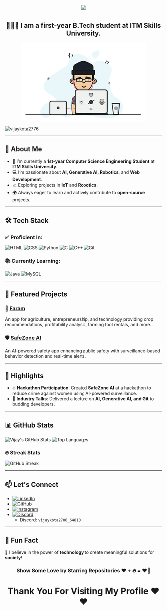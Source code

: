 <h1 align="center">
<img src="https://readme-typing-svg.herokuapp.com/?font=Righteous&size=35&center=true&vCenter=true&width=500&height=70&duration=3300&lines=Hello+World!+👋;+I'm+Vijay+Kota!;" />
</h1>

<h2 align="center"> 🧑🏻‍💻 I am a first-year B.Tech student at ITM Skills University.</h2>

<p align="center">
  <img alt="coding" width="400" src="https://raw.githubusercontent.com/kvssankar/kvssankar/main/programmer.gif">
</p>
<p align="left"> <img src="https://komarev.com/ghpvc/?username=vijaykota2776&label=Profile%20views&color=0e75b6&style=flat" alt="vijaykota2776" /> </p>


---

## 🚀 About Me
- 🌱 I’m currently a **1st-year Computer Science Engineering Student** at **ITM Skills University**.
- 💻 I’m passionate about **AI, Generative AI, Robotics**, and **Web Development**.
- 📈 Exploring projects in **IoT** and **Robotics**.
- 🌍 Always eager to learn and actively contribute to **open-source** projects.

---

## 🛠️ Tech Stack

### ✅ Proficient In:
![HTML](https://img.shields.io/badge/-HTML-E34F26?logo=html5&logoColor=white&style=flat)
![CSS](https://img.shields.io/badge/-CSS-1572B6?logo=css3&logoColor=white&style=flat)
![Python](https://img.shields.io/badge/-Python-3776AB?logo=python&logoColor=white&style=flat)
![C](https://img.shields.io/badge/-C-A8B9CC?logo=c&logoColor=white&style=flat)
![C++](https://img.shields.io/badge/-C++-00599C?logo=c%2B%2B&logoColor=white&style=flat)
![Git](https://img.shields.io/badge/-Git-F05032?logo=git&logoColor=white&style=flat)

### 📚 Currently Learning:
![Java](https://img.shields.io/badge/-Java-007396?logo=java&logoColor=white&style=flat)
![MySQL](https://img.shields.io/badge/-MySQL-4479A1?logo=mysql&logoColor=white&style=flat)

---

## 📂 Featured Projects
### 🌾 [Faram](https://github.com/vijayKota2776/Faram)
An app for agriculture, entrepreneurship, and technology providing crop recommendations, profitability analysis, farming tool rentals, and more.

### 🛡️ [SafeZone AI](https://github.com/vijayKota2776/SafeZoneAI)
An AI-powered safety app enhancing public safety with surveillance-based behavior detection and real-time alerts.

---

## 🌟 Highlights
- 🔥 **Hackathon Participation**: Created **SafeZone AI** at a hackathon to reduce crime against women using AI-powered surveillance.
- 🎤 **Industry Talks**: Delivered a lecture on **AI, Generative AI, and Git** to budding developers.

---

## 📊 GitHub Stats
![Vijay's GitHub Stats](https://github-readme-stats.vercel.app/api?username=vijayKota2776&show_icons=true&theme=radical)
![Top Languages](https://github-readme-stats.vercel.app/api/top-langs/?username=vijayKota2776&layout=compact&theme=radical)

### 🔥 Streak Stats
![GitHub Streak](https://streak-stats.demolab.com/?user=vijayKota2776&theme=radical)

---

## 📫 Let's Connect
- [![LinkedIn](https://img.shields.io/badge/-LinkedIn-0077B5?logo=linkedin&logoColor=white&style=flat)](https://www.linkedin.com/in/vijaykota2776/)
- [![GitHub](https://img.shields.io/badge/-GitHub-181717?logo=github&logoColor=white&style=flat)](https://github.com/vijayKota2776)
- [![Instagram](https://img.shields.io/badge/-Instagram-E4405F?logo=instagram&logoColor=white&style=flat)](https://www.instagram.com/vijaykota2776/)
- [![Discord](https://img.shields.io/badge/-Discord-5865F2?logo=discord&logoColor=white&style=flat)](#)
  - Discord: `vijaykota2706_64810`

---

## 🎯 Fun Fact
🌟 I believe in the power of **technology** to create meaningful solutions for **society**!

<h3 align="center">Show Some Love by Starring Repositories ❤️ + 🔥 = ❤️‍🔥</h3>
<h1 align="center"> Thank You For Visiting My Profile ❤️❤️ </h1>
